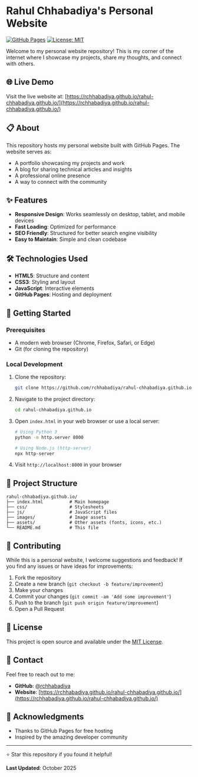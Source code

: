 # Rahul Chhabadiya's Personal Website

[![GitHub Pages](https://img.shields.io/badge/GitHub%20Pages-Deployed-brightgreen)](https://rchhabadiya.github.io/rahul-chhabadiya.github.io/)
[![License: MIT](https://img.shields.io/badge/License-MIT-yellow.svg)](https://opensource.org/licenses/MIT)

Welcome to my personal website repository! This is my corner of the internet where I showcase my projects, share my thoughts, and connect with others.

## 🌐 Live Demo

Visit the live website at: [https://rchhabadiya.github.io/rahul-chhabadiya.github.io/](https://rchhabadiya.github.io/rahul-chhabadiya.github.io/)

## 📋 About

This repository hosts my personal website built with GitHub Pages. The website serves as:
- A portfolio showcasing my projects and work
- A blog for sharing technical articles and insights
- A professional online presence
- A way to connect with the community

## ✨ Features

- **Responsive Design**: Works seamlessly on desktop, tablet, and mobile devices
- **Fast Loading**: Optimized for performance
- **SEO Friendly**: Structured for better search engine visibility
- **Easy to Maintain**: Simple and clean codebase

## 🛠️ Technologies Used

- **HTML5**: Structure and content
- **CSS3**: Styling and layout
- **JavaScript**: Interactive elements
- **GitHub Pages**: Hosting and deployment

## 🚀 Getting Started

### Prerequisites

- A modern web browser (Chrome, Firefox, Safari, or Edge)
- Git (for cloning the repository)

### Local Development

1. Clone the repository:
   ```bash
   git clone https://github.com/rchhabadiya/rahul-chhabadiya.github.io.git
   ```

2. Navigate to the project directory:
   ```bash
   cd rahul-chhabadiya.github.io
   ```

3. Open `index.html` in your web browser or use a local server:
   ```bash
   # Using Python 3
   python -m http.server 8000
   
   # Using Node.js (http-server)
   npx http-server
   ```

4. Visit `http://localhost:8000` in your browser

## 📁 Project Structure

```
rahul-chhabadiya.github.io/
├── index.html          # Main homepage
├── css/                # Stylesheets
├── js/                 # JavaScript files
├── images/             # Image assets
├── assets/             # Other assets (fonts, icons, etc.)
└── README.md           # This file
```

## 🌱 Contributing

While this is a personal website, I welcome suggestions and feedback! If you find any issues or have ideas for improvements:

1. Fork the repository
2. Create a new branch (`git checkout -b feature/improvement`)
3. Make your changes
4. Commit your changes (`git commit -am 'Add some improvement'`)
5. Push to the branch (`git push origin feature/improvement`)
6. Open a Pull Request

## 📝 License

This project is open source and available under the [MIT License](LICENSE).

## 📧 Contact

Feel free to reach out to me:

- **GitHub**: [@rchhabadiya](https://github.com/rchhabadiya)
- **Website**: [https://rchhabadiya.github.io/rahul-chhabadiya.github.io/](https://rchhabadiya.github.io/rahul-chhabadiya.github.io/)

## 🙏 Acknowledgments

- Thanks to GitHub Pages for free hosting
- Inspired by the amazing developer community

---

⭐ Star this repository if you found it helpful!

**Last Updated**: October 2025